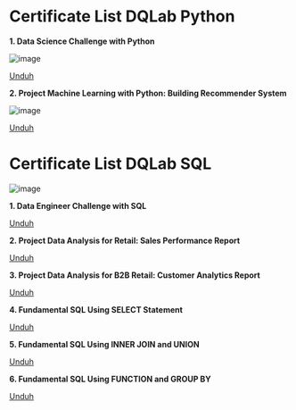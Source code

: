 <h1>Certificate List DQLab Python</h1>


<b>1. Data Science Challenge with Python</b>

![image](https://user-images.githubusercontent.com/68532033/89725525-96babc00-da3a-11ea-9b32-440845475ba1.png)

<a href="https://academy.dqlab.id/certificate/pdf/DQLABPRJC2TMFIPV" target="_blank">Unduh</a> 

<b>2. Project Machine Learning with Python: Building Recommender System</b>

![image](https://user-images.githubusercontent.com/68532033/89726248-8c9cbb80-da42-11ea-9dea-04fd64a87c5e.png)

<a href="https://academy.dqlab.id/certificate/pdf/DQLABPRJC5HRTGFD" target="_blank">Unduh</a> 

<h1>Certificate List DQLab SQL</h1>

![image](https://user-images.githubusercontent.com/68532033/89724252-c661c800-da2a-11ea-83f8-97393823758a.png)

<b>1. Data Engineer Challenge with SQL</b>

<a href="https://academy.dqlab.id/certificate/pdf/DQLABSQLTSTTTJJO" target="_blank">Unduh</a> 

<b>2. Project Data Analysis for Retail: Sales Performance Report</b>

<a href="https://academy.dqlab.id/certificate/pdf/DQLABPRJC4OOUKHL" target="_blank">Unduh</a> 

<b>3. Project Data Analysis for B2B Retail: Customer Analytics Report</b>

<a href="https://academy.dqlab.id/certificate/pdf/DQLABPRJ10FBNEGF" target="_blank">Unduh</a> 

<b>4. Fundamental SQL Using SELECT Statement</b>

<a href="https://academy.dqlab.id/certificate/pdf/DQLABSQLT1KHVUUC" target="_blank">Unduh</a> 

<b>5. Fundamental SQL Using INNER JOIN and UNION</b>

<a href="https://academy.dqlab.id/certificate/pdf/DQLABSQLT2OHHHPW" target="_blank">Unduh</a> 

<b>6. Fundamental SQL Using FUNCTION and GROUP BY</b>

<a href="https://academy.dqlab.id/certificate/pdf/DQLABSQLT2AKAQIJ" target="_blank">Unduh</a> 
